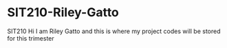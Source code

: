 # SIT210-Riley-Gatto
SIT210 Hi I am Riley Gatto and this is where my project codes will be stored for this trimester
